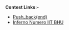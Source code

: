 **Contest Links:-**

- [Push_back(end)](https://www.codechef.com/PEND2020)
- [Inferno Numero IIT BHU](https://www.codechef.com/INRO2021)